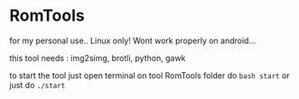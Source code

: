 # RomTools

for my personal use..
Linux only!
Wont work properly on android...

this tool needs :
img2simg, brotli, python, gawk

to start the tool just open terminal on tool RomTools folder
do `bash start` 
or just do `./start`
